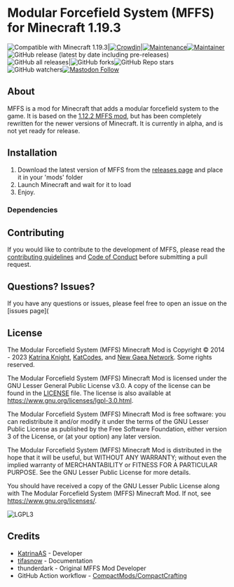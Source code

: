 # Modular Forcefield System (MFFS) for Minecraft 1.19.3

![Compatible with Minecraft 1.19.3](https://img.shields.io/badge/minecraft-1.19.3-green?style=flat&logo=minecraft&logoColor=white)|[![Crowdin](https://badges.crowdin.net/mffs/localized.svg)](https://crowdin.com/project/mffs)|[![Maintenance](https://img.shields.io/badge/Maintained%3F-yes-green?style=flat.svg)](https://GitHub.com/KatCodesMods/mffs/graphs/commit-activity)[![Maintainer](https://img.shields.io/badge/maintainer-KatrinaAS-F888A8?style=flat.svg)](https://www.github.com/KatrinaAS)![GitHub release (latest by date including pre-releases)](https://img.shields.io/github/v/release/KatCodesMods/mffs?include_prereleases)![GitHub all releases](https://img.shields.io/github/downloads/KatCodesMods/mffs/total)|![GitHub forks](https://img.shields.io/github/forks/KatCodesMods/mffs?style=social)![GitHub Repo stars](https://img.shields.io/github/stars/KatCodesMods/mffs?style=social)![GitHub watchers](https://img.shields.io/github/watchers/KatCodesMods/mffs?style=social)[![Mastodon Follow](https://img.shields.io/mastodon/follow/108227556225641805?domain=https%3A%2F%2Feegle.cloud%2F&style=social)](https://eegle.cloud/@Kat)

## About

MFFS is a mod for Minecraft that adds a modular forcefield system to the game. It is based on the [1.12.2 MFFS mod](https://github.com/KatrinaAS/modularforcefieldsystem), but has been completely rewritten for the newer versions of Minecraft. It is currently in alpha, and is not yet ready for release.

## Installation

1. Download the latest version of MFFS from the [releases page](https://github.com/KatCodesMods/MFFS/releases) and place it in your 'mods' folder
2. Launch Minecraft and wait for it to load
3. Enjoy.

### Dependencies

## Contributing

If you would like to contribute to the development of MFFS, please read the [contributing guidelines](CONTRIBUTING.md) and [Code of Conduct](CODE_OF_CONDUCT.md) before submitting a pull request.

## Questions? Issues?

If you have any questions or issues, please feel free to open an issue on the [issues page](

## License

The Modular Forcefield System (MFFS) Minecraft Mod is Copyright © 2014 - 2023 [Katrina Knight](https://www.github.com/KatrinaAS), [KatCodes](https://www.katcodes.dev), and [New Gaea Network](https://www.newgaea.net). Some rights reserved.

The Modular Forcefield System (MFFS) Minecraft Mod is licensed under the GNU Lesser General Public License v3.0. A copy of the license can be found in the [LICENSE](LICENSE) file. The license is also available at <https://www.gnu.org/licenses/lgpl-3.0.html>.

The Modular Forcefield System (MFFS) Minecraft Mod is free software: you can redistribute it and/or modify it under the terms of the GNU Lesser Public License as published by the Free Software Foundation, either version 3 of the License, or (at your option) any later version.

The Modular Forcefield System (MFFS) Minecraft Mod is distributed in the hope that it will be useful, but WITHOUT ANY WARRANTY; without even the implied warranty of MERCHANTABILITY or FITNESS FOR A PARTICULAR PURPOSE. See the GNU Lesser Public License for more details.

You should have received a copy of the GNU Lesser Public License along with The Modular Forcefield System (MFFS) Minecraft Mod. If not, see <https://www.gnu.org/licenses/>. 

![LGPL3](https://www.gnu.org/graphics/lgplv3-with-text-154x68.png)

## Credits

- [KatrinaAS](https://www.github.com/KatrinaAS) - Developer
- [tifasnow](https://www.github.com/tifasnow) - Documentation
- thunderdark - Original MFFS Mod Developer
- GitHub Action workflow - [CompactMods/CompactCrafting](https://www.github.com/compactmods/compactcrafting)
